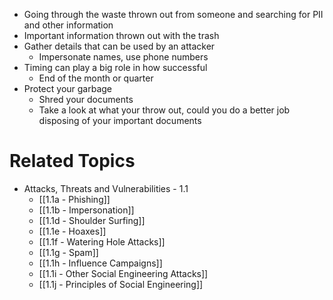 - Going through the waste thrown out from someone and searching for PII and other information
- Important information thrown out with the trash
- Gather details that can be used by an attacker
	- Impersonate names, use phone numbers
- Timing can play a big role in how successful
	- End of the month or quarter
- Protect your garbage
	- Shred your documents
	- Take a look at what your throw out, could you do a better job disposing of your important documents

# Related Topics
- Attacks, Threats and Vulnerabilities - 1.1
	- [[1.1a - Phishing]]
	- [[1.1b - Impersonation]]
	- [[1.1d - Shoulder Surfing]]
	- [[1.1e - Hoaxes]]
	- [[1.1f - Watering Hole Attacks]]
	- [[1.1g - Spam]]
	- [[1.1h - Influence Campaigns]]
	- [[1.1i - Other Social Engineering Attacks]]
	- [[1.1j - Principles of Social Engineering]]
